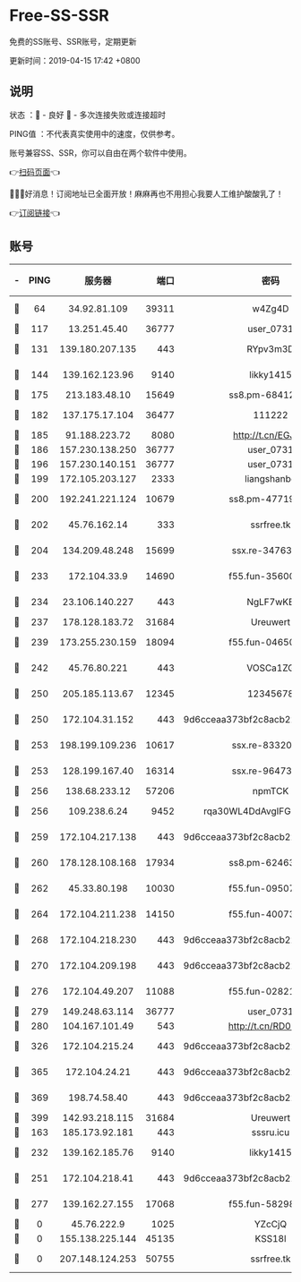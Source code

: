 # Free-SS-SSR

免费的SS账号、SSR账号，定期更新

更新时间：2019-04-15 17:42 +0800

## 说明

状态     ：🙂 - 良好 🙁 - 多次连接失败或连接超时

PING值   ：不代表真实使用中的速度，仅供参考。

账号兼容SS、SSR，你可以自由在两个软件中使用。

👉[扫码页面](https://liesauer.github.io/Free-SS-SSR/)👈

🎉🎉🎉好消息！订阅地址已全面开放！麻麻再也不用担心我要人工维护酸酸乳了！

👉[订阅链接](https://www.liesauer.net/yogurt/subscribe?ACCESS_TOKEN=DAYxR3mMaZAsaqUb)👈

## 账号

|-|PING|服务器|端口|密码|加密方式|区域|
|:----:|:----:|:-----:|-----:|:----:|:----:|:----:|
|🙂|64|34.92.81.109|39311|w4Zg4D|chacha20-ietf|US|
|🙂|117|13.251.45.40|36777|user_0731|chacha20|SG|
|🙂|131|139.180.207.135|443|RYpv3m3D|aes-256-cfb|JP|
|🙂|144|139.162.123.96|9140|likky1415|aes-256-cfb|JP|
|🙂|175|213.183.48.10|15649|ss8.pm-68412526|rc4-md5|RU|
|🙂|182|137.175.17.104|36477|111222|aes-256-cfb|US|
|🙂|185|91.188.223.72|8080|http://t.cn/EGJIyrl|rc4-md5|RU|
|🙂|186|157.230.138.250|36777|user_0731|chacha20|US|
|🙂|196|157.230.140.151|36777|user_0731|chacha20|US|
|🙂|199|172.105.203.127|2333|liangshanbo|chacha20|JP|
|🙂|200|192.241.221.124|10679|ss8.pm-47719992|aes-256-cfb|US|
|🙂|202|45.76.162.14|333|ssrfree.tk|aes-256-cfb|SG|
|🙂|204|134.209.48.248|15699|ssx.re-34763141|aes-256-cfb|US|
|🙂|233|172.104.33.9|14690|f55.fun-35600745|aes-256-cfb|SG|
|🙂|234|23.106.140.227|443|NgLF7wKB|aes-256-cfb|US|
|🙂|237|178.128.183.72|31684|Ureuwert|chacha20|US|
|🙂|239|173.255.230.159|18094|f55.fun-04650736|aes-256-cfb|US|
|🙂|242|45.76.80.221|443|VOSCa1ZG|aes-256-cfb|DE|
|🙂|250|205.185.113.67|12345|12345678|aes-256-cfb|US|
|🙂|250|172.104.31.152|443|9d6cceaa373bf2c8acb22e60b6a58be6|aes-256-cfb|US|
|🙂|253|198.199.109.236|10617|ssx.re-83320233|aes-256-cfb|US|
|🙂|253|128.199.167.40|16314|ssx.re-96473928|aes-256-cfb|SG|
|🙂|256|138.68.233.12|57206|npmTCK|rc4-md5|US|
|🙂|256|109.238.6.24|9452|rqa30WL4DdAvgIFG6Fs3znzTa|aes-256-cfb|FR|
|🙂|259|172.104.217.138|443|9d6cceaa373bf2c8acb22e60b6a58be6|aes-256-cfb|US|
|🙂|260|178.128.108.168|17934|ss8.pm-62463695|aes-256-cfb|SG|
|🙂|262|45.33.80.198|10030|f55.fun-09507611|aes-256-cfb|US|
|🙂|264|172.104.211.238|14150|f55.fun-40073932|aes-256-cfb|US|
|🙂|268|172.104.218.230|443|9d6cceaa373bf2c8acb22e60b6a58be6|aes-256-cfb|US|
|🙂|270|172.104.209.198|443|9d6cceaa373bf2c8acb22e60b6a58be6|aes-256-cfb|US|
|🙂|276|172.104.49.207|11088|f55.fun-02821089|aes-256-cfb|SG|
|🙂|279|149.248.63.114|36777|user_0731|chacha20|CA|
|🙂|280|104.167.101.49|543|http://t.cn/RD0D7sx|rc4-md5|CA|
|🙂|326|172.104.215.24|443|9d6cceaa373bf2c8acb22e60b6a58be6|aes-256-cfb|US|
|🙂|365|172.104.24.21|443|9d6cceaa373bf2c8acb22e60b6a58be6|aes-256-cfb|US|
|🙂|369|198.74.58.40|443|9d6cceaa373bf2c8acb22e60b6a58be6|aes-256-cfb|US|
|🙂|399|142.93.218.115|31684|Ureuwert|chacha20|IN|
|🙂|163|185.173.92.181|443|sssru.icu|rc4-md5|RU|
|🙂|232|139.162.185.76|9140|likky1415|aes-256-cfb|DE|
|🙂|251|172.104.218.41|443|9d6cceaa373bf2c8acb22e60b6a58be6|aes-256-cfb|US|
|🙂|277|139.162.27.155|17068|f55.fun-58298505|aes-256-cfb|SG|
|🙁|0|45.76.222.9|1025|YZcCjQ|rc4-md5|JP|
|🙁|0|155.138.225.144|45135|KSS18l|rc4-md5|US|
|🙁|0|207.148.124.253|50755|ssrfree.tk|aes-256-cfb|SG|
